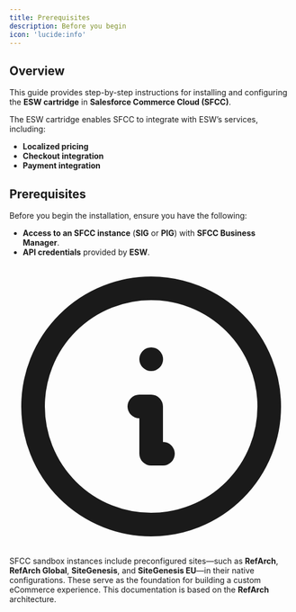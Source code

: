```yaml
---
title: Prerequisites
description: Before you begin
icon: 'lucide:info'
---
```

## Overview

This guide provides step-by-step instructions for installing and configuring the **ESW cartridge** in **Salesforce Commerce Cloud (SFCC)**.

The ESW cartridge enables SFCC to integrate with ESW’s services, including:

- **Localized pricing**  
- **Checkout integration**  
- **Payment integration**  

## Prerequisites

Before you begin the installation, ensure you have the following:

- **Access to an SFCC instance** (**SIG** or **PIG**) with **SFCC Business Manager**.  
- **API credentials** provided by **ESW**.  

<div class="flex items-start gap-3 rounded-md border-l-4 border-primary bg-primary/10 dark:border-primary dark:bg-primary/20 p-4 text-sm text-primary dark:text-primary-foreground shadow-sm">
  <svg xmlns="http://www.w3.org/2000/svg" class="mt-0.5 h-5 w-5 shrink-0 text-primary dark:text-primary-foreground" fill="none" viewBox="0 0 24 24" stroke="currentColor">
    <path stroke-linecap="round" stroke-linejoin="round" stroke-width="2" d="M13 16h-1v-4h-1m1-4h.01M12 2a10 10 0 100 20 10 10 0 000-20z" />
  </svg>
  <p class="text-sm">
    SFCC sandbox instances include preconfigured sites—such as <strong>RefArch</strong>, <strong>RefArch Global</strong>, <strong>SiteGenesis</strong>, and <strong>SiteGenesis EU</strong>—in their native configurations. These serve as the foundation for building a custom eCommerce experience. This documentation is based on the <strong>RefArch</strong> architecture.
  </p>
</div>

